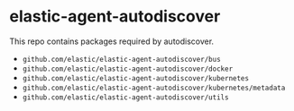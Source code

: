# elastic-agent-autodiscover

This repo contains packages required by autodiscover.

* `github.com/elastic/elastic-agent-autodiscover/bus`
* `github.com/elastic/elastic-agent-autodiscover/docker`
* `github.com/elastic/elastic-agent-autodiscover/kubernetes`
* `github.com/elastic/elastic-agent-autodiscover/kubernetes/metadata`
* `github.com/elastic/elastic-agent-autodiscover/utils`
